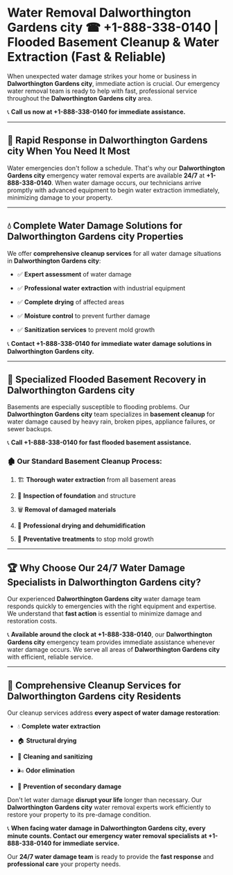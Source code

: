 # Water Removal Dalworthington Gardens city ☎ +1-888-338-0140 | Flooded Basement Cleanup & Water Extraction (Fast & Reliable)

When unexpected water damage strikes your home or business in **Dalworthington Gardens city**, immediate action is crucial. Our emergency water removal team is ready to help with fast, professional service throughout the **Dalworthington Gardens city** area. 

📞 **Call us now at +1-888-338-0140 for immediate assistance.**
---
## 🚀 Rapid Response in Dalworthington Gardens city When You Need It Most
Water emergencies don't follow a schedule. That's why our **Dalworthington Gardens city** emergency water removal experts are available **24/7** at **+1-888-338-0140**. When water damage occurs, our technicians arrive promptly with advanced equipment to begin water extraction immediately, minimizing damage to your property.
---
## 💧 Complete Water Damage Solutions for Dalworthington Gardens city Properties
We offer **comprehensive cleanup services** for all water damage situations in **Dalworthington Gardens city**:
- ✅ **Expert assessment** of water damage  
- ✅ **Professional water extraction** with industrial equipment  
- ✅ **Complete drying** of affected areas  
- ✅ **Moisture control** to prevent further damage  
- ✅ **Sanitization services** to prevent mold growth  
📞 **Contact +1-888-338-0140 for immediate water damage solutions in Dalworthington Gardens city.**
---
## 🌊 Specialized Flooded Basement Recovery in Dalworthington Gardens city
Basements are especially susceptible to flooding problems. Our **Dalworthington Gardens city** team specializes in **basement cleanup** for water damage caused by heavy rain, broken pipes, appliance failures, or sewer backups. 
📞 **Call +1-888-338-0140 for fast flooded basement assistance.**
### 🏚️ Our Standard Basement Cleanup Process:
1. 🏗️ **Thorough water extraction** from all basement areas  
2. 🔎 **Inspection of foundation** and structure  
3. 🗑️ **Removal of damaged materials**  
4. 💨 **Professional drying and dehumidification**  
5. 🚫 **Preventative treatments** to stop mold growth  
---
## 🏆 Why Choose Our 24/7 Water Damage Specialists in Dalworthington Gardens city?
Our experienced **Dalworthington Gardens city** water damage team responds quickly to emergencies with the right equipment and expertise. We understand that **fast action** is essential to minimize damage and restoration costs.
📞 **Available around the clock at +1-888-338-0140**, our **Dalworthington Gardens city** emergency team provides immediate assistance whenever water damage occurs. We serve all areas of **Dalworthington Gardens city** with efficient, reliable service.
---
## 🧹 Comprehensive Cleanup Services for Dalworthington Gardens city Residents
Our cleanup services address **every aspect of water damage restoration**:
- 💧 **Complete water extraction**  
- 🏠 **Structural drying**  
- 🧼 **Cleaning and sanitizing**  
- 🌬️ **Odor elimination**  
- 🚫 **Prevention of secondary damage**  
Don't let water damage **disrupt your life** longer than necessary. Our **Dalworthington Gardens city** water removal experts work efficiently to restore your property to its pre-damage condition.
📞 **When facing water damage in Dalworthington Gardens city, every minute counts. Contact our emergency water removal specialists at +1-888-338-0140 for immediate service.**
Our **24/7 water damage team** is ready to provide the **fast response** and **professional care** your property needs.
